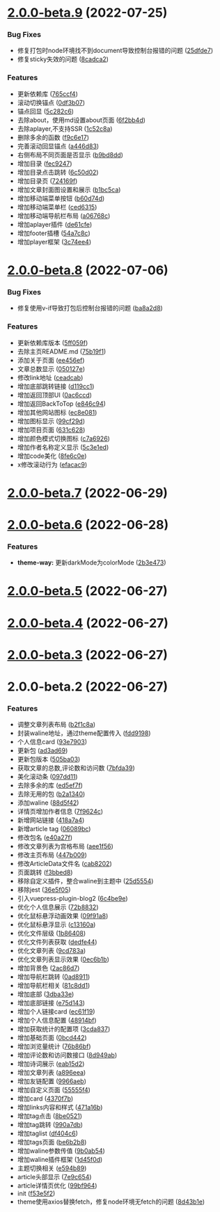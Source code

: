 # [2.0.0-beta.9](https://github.com/WayNian/vuepress-theme-way/compare/v2.0.0-beta.8...v2.0.0-beta.9) (2022-07-25)


### Bug Fixes

* 修复打包时node环境找不到document导致控制台报错的问题 ([25dfde7](https://github.com/WayNian/vuepress-theme-way/commit/25dfde7713894e67b432c0ab546723e30d0e515f))
* 修复sticky失效的问题 ([8cadca2](https://github.com/WayNian/vuepress-theme-way/commit/8cadca256ac406faa8939ee1ff716e757d4dabb3))


### Features

* 更新依赖库 ([765ccf4](https://github.com/WayNian/vuepress-theme-way/commit/765ccf405985607c095e08b2dc3b5aa01eb29960))
* 滚动切换锚点 ([0df3b07](https://github.com/WayNian/vuepress-theme-way/commit/0df3b073e88a5f572cfa345d6b559ef838c588be))
* 锚点回显 ([5c282c6](https://github.com/WayNian/vuepress-theme-way/commit/5c282c68bf64efefa678d4afea23f65d37fb7ddb))
* 去除about，使用md设置about页面 ([6f2bb4d](https://github.com/WayNian/vuepress-theme-way/commit/6f2bb4d372d23f0052c2873d61d7a32a65267d34))
* 去除aplayer,不支持SSR ([1c52c8a](https://github.com/WayNian/vuepress-theme-way/commit/1c52c8aafb4cfe288da8d25b95ee8da878c811e4))
* 删除多余的函数 ([f9c6e17](https://github.com/WayNian/vuepress-theme-way/commit/f9c6e173bd4c79d34305404a56892df8d7e19be0))
* 完善滚动回显锚点 ([a446d83](https://github.com/WayNian/vuepress-theme-way/commit/a446d8394ca615113b49e4f1af06e004cfe279ce))
* 右侧布局不同页面是否显示 ([b9bd8dd](https://github.com/WayNian/vuepress-theme-way/commit/b9bd8dd9cd865fe4f81474662db3c76edba24ac6))
* 增加目录 ([fec9247](https://github.com/WayNian/vuepress-theme-way/commit/fec9247868343700d00a209d9aa6cb3d49b06e02))
* 增加目录点击跳转 ([6c50d02](https://github.com/WayNian/vuepress-theme-way/commit/6c50d02b1d58be50d2853ae33c60ddb8ec47ce43))
* 增加目录页 ([724169f](https://github.com/WayNian/vuepress-theme-way/commit/724169f84df9dc458b82f659d9f53a885313dbd0))
* 增加文章封面图设置和展示 ([b1bc5ca](https://github.com/WayNian/vuepress-theme-way/commit/b1bc5ca1d59247d911619824095e02b4c813d68c))
* 增加移动端菜单按钮 ([b60d74d](https://github.com/WayNian/vuepress-theme-way/commit/b60d74d869e94b13159183749b48dc2713246d36))
* 增加移动端菜单栏 ([ced6315](https://github.com/WayNian/vuepress-theme-way/commit/ced6315d7133da8e62acd40a26224bcb83f614a3))
* 增加移动端导航栏布局 ([a06768c](https://github.com/WayNian/vuepress-theme-way/commit/a06768c7e06efbbaa0539610c7d54e99ec5d1ca8))
* 增加aplayer插件 ([de61cfe](https://github.com/WayNian/vuepress-theme-way/commit/de61cfef4659b4984146729673c148778d9e8b31))
* 增加footer插槽 ([54a7c8c](https://github.com/WayNian/vuepress-theme-way/commit/54a7c8c823edb015139362cd503bf441585a5be1))
* 增加player框架 ([3c74ee4](https://github.com/WayNian/vuepress-theme-way/commit/3c74ee467ecb822f90f1ac623700794eafee6fa6))



# [2.0.0-beta.8](https://github.com/WayNian/vuepress-theme-way/compare/v2.0.0-beta.7...v2.0.0-beta.8) (2022-07-06)


### Bug Fixes

* 修复使用v-if导致打包后控制台报错的问题 ([ba8a2d8](https://github.com/WayNian/vuepress-theme-way/commit/ba8a2d804516ce9ed609f50cc24a7d1f8816289a))


### Features

* 更新依赖库版本 ([5ff059f](https://github.com/WayNian/vuepress-theme-way/commit/5ff059f513342d0d33a3f5a3ea55bd4aa8df27ae))
* 去除主页README.md ([75b19f1](https://github.com/WayNian/vuepress-theme-way/commit/75b19f1fc9cc1bba028916dec6244854e65b67e6))
* 添加关于页面 ([ee456ef](https://github.com/WayNian/vuepress-theme-way/commit/ee456efec29b2720e9a559e023ceb72081974223))
* 文章总数显示 ([050127e](https://github.com/WayNian/vuepress-theme-way/commit/050127ee0e0d921de1ba99f78187f321bf9a041d))
* 修改link地址 ([ceadcab](https://github.com/WayNian/vuepress-theme-way/commit/ceadcab93816f18b9048d78f9ecdf8d843933f26))
* 增加底部跳转链接 ([d119cc1](https://github.com/WayNian/vuepress-theme-way/commit/d119cc11416940bf5d969f416136c9c89ad6742f))
* 增加返回顶部UI ([0ac6ccd](https://github.com/WayNian/vuepress-theme-way/commit/0ac6ccd0e323b0ec972c2007e2f6043e9abde1b7))
* 增加返回BackToTop ([e846c94](https://github.com/WayNian/vuepress-theme-way/commit/e846c94911ce3b34be19d016fde07888f4c94753))
* 增加其他网站图标 ([ec8e081](https://github.com/WayNian/vuepress-theme-way/commit/ec8e0819436bc6101fae94f1d28c6ae4c2cca9b6))
* 增加图标显示 ([99cf29d](https://github.com/WayNian/vuepress-theme-way/commit/99cf29d9eda049e8dceeca2d09f6e00be4ff5f23))
* 增加项目页面 ([631c628](https://github.com/WayNian/vuepress-theme-way/commit/631c628977e6273cf35e3ccfd0470b9d93e91c43))
* 增加颜色模式切换图标 ([c7a6926](https://github.com/WayNian/vuepress-theme-way/commit/c7a6926c0eac8b9addac48fa2fbeda3eea70802c))
* 增加作者名称定义显示 ([5c3e1ed](https://github.com/WayNian/vuepress-theme-way/commit/5c3e1ed42889ef4d04a4a989a86315652e612b55))
* 增加code美化 ([8fe6c0e](https://github.com/WayNian/vuepress-theme-way/commit/8fe6c0e1132b1b764f1933d4021803cb4578aa8f))
* x修改滚动行为 ([efacac9](https://github.com/WayNian/vuepress-theme-way/commit/efacac976311c5e8f9e497fc40b4c0552fca664f))



# [2.0.0-beta.7](https://github.com/WayNian/vuepress-theme-way/compare/v2.0.0-beta.6...v2.0.0-beta.7) (2022-06-29)



# [2.0.0-beta.6](https://github.com/WayNian/vuepress-theme-way/compare/v2.0.0-beta.5...v2.0.0-beta.6) (2022-06-28)


### Features

* **theme-way:**  更新darkMode为colorMode ([2b3e473](https://github.com/WayNian/vuepress-theme-way/commit/2b3e4731304cf7e8f4dc05b2b95c4b2775cd032b))



# [2.0.0-beta.5](https://github.com/WayNian/vuepress-theme-way/compare/v2.0.0-beta.4...v2.0.0-beta.5) (2022-06-27)



# [2.0.0-beta.4](https://github.com/WayNian/vuepress-theme-way/compare/v2.0.0-beta.3...v2.0.0-beta.4) (2022-06-27)



# [2.0.0-beta.3](https://github.com/WayNian/vuepress-theme-way/compare/v2.0.0-beta.2...v2.0.0-beta.3) (2022-06-27)



# 2.0.0-beta.2 (2022-06-27)


### Features

* 调整文章列表布局 ([b2f1c8a](https://github.com/WayNian/vuepress-theme-way/commit/b2f1c8a179f11e89abe38beaf6db9d46545f636b))
* 封装waline地址，通过theme配置传入 ([fdd9198](https://github.com/WayNian/vuepress-theme-way/commit/fdd91981c9eff3311c2303f5b1efe6c4a20e8ba3))
* 个人信息card ([93e7903](https://github.com/WayNian/vuepress-theme-way/commit/93e79037da412f622d27bbac425806b0b74aec72))
* 更新包 ([ad3ad69](https://github.com/WayNian/vuepress-theme-way/commit/ad3ad69798f3800362541a5c190fc06e2e5cdff5))
* 更新包版本 ([505ba03](https://github.com/WayNian/vuepress-theme-way/commit/505ba03ee00261240506a90ef1b35db699658c0b))
* 获取文章的总数,评论数和访问数 ([7bfda39](https://github.com/WayNian/vuepress-theme-way/commit/7bfda39bc23bb50fb611593c4265411a1f28f608))
* 美化滚动条 ([097dd11](https://github.com/WayNian/vuepress-theme-way/commit/097dd113c94bcd145f012e5948dfe91195e61693))
* 去除多余的库 ([ed5ef7f](https://github.com/WayNian/vuepress-theme-way/commit/ed5ef7f1023917e9ccb953d97ef76776342eb085))
* 去除无用的包 ([b2a1340](https://github.com/WayNian/vuepress-theme-way/commit/b2a1340928a4a3a353a87e96aee10c107157f82d))
* 添加waline ([88d5f42](https://github.com/WayNian/vuepress-theme-way/commit/88d5f429b6baf943c28c9379f793e516c25860d3))
* 详情页增加作者信息 ([7f9624c](https://github.com/WayNian/vuepress-theme-way/commit/7f9624c3f1e3a194271573dbc3b7db30e727e488))
* 新增网站链接 ([418a7a4](https://github.com/WayNian/vuepress-theme-way/commit/418a7a4a453b21580bd5972a29d004f8cd9b6487))
* 新增article tag ([06089bc](https://github.com/WayNian/vuepress-theme-way/commit/06089bc676b8994f1a0f013f17074178d34bcf2a))
* 修改包名 ([e40a27f](https://github.com/WayNian/vuepress-theme-way/commit/e40a27fed1ddcf6f16656366a717039c35232fec))
* 修改文章列表为宫格布局 ([aee1f56](https://github.com/WayNian/vuepress-theme-way/commit/aee1f56f29b567b215a68f24b58da71b83d24177))
* 修改主页布局 ([447b009](https://github.com/WayNian/vuepress-theme-way/commit/447b009b87bcdb51f4dba1b5c460ccad3dc27473))
* 修改ArticleData文件名 ([cab8202](https://github.com/WayNian/vuepress-theme-way/commit/cab82025d859ea58c3160bb25003b50eb8a4f370))
* 页面跳转 ([f3bbed8](https://github.com/WayNian/vuepress-theme-way/commit/f3bbed8317ab89508b29a4a72fc45399efe3a59d))
* 移除自定义插件，整合waline到主题中 ([25d5554](https://github.com/WayNian/vuepress-theme-way/commit/25d555437b6ac68f48de51c3297d0495facabc7f))
* 移除jest ([36e5f05](https://github.com/WayNian/vuepress-theme-way/commit/36e5f05dfd2ca990f0bcb1d6fd67be37dffd9f4c))
* 引入vuepress-plugin-blog2 ([6c4be9e](https://github.com/WayNian/vuepress-theme-way/commit/6c4be9ebf50b80cca8dfd0d9e8b2f8568585d4e2))
* 优化个人信息展示 ([72b8832](https://github.com/WayNian/vuepress-theme-way/commit/72b883204cc5e1a19978049746b6a547847bac0e))
* 优化鼠标悬浮动画效果 ([09f91a8](https://github.com/WayNian/vuepress-theme-way/commit/09f91a87f08f6a7a06ca85f483f4e507a8df56c7))
* 优化鼠标悬浮显示 ([c13160a](https://github.com/WayNian/vuepress-theme-way/commit/c13160afc886ed9655d83d8c8e2cdd74f0a0b203))
* 优化文件层级 ([1b86408](https://github.com/WayNian/vuepress-theme-way/commit/1b864088dfdd18f8eb5c0edcba112e1c8463a298))
* 优化文件列表获取 ([dedfe44](https://github.com/WayNian/vuepress-theme-way/commit/dedfe44321cd5dfa61d38f324ba6062ec2ecfa96))
* 优化文章列表 ([9cd783a](https://github.com/WayNian/vuepress-theme-way/commit/9cd783a0eb36f78d619a754f18c63d93a9f13f35))
* 优化文章列表显示效果 ([0ec6b1b](https://github.com/WayNian/vuepress-theme-way/commit/0ec6b1b10b6edf9bca9f23543b4c3b12dd737ee5))
* 增加背景色 ([2ac86d7](https://github.com/WayNian/vuepress-theme-way/commit/2ac86d745b1fabe178ae6834ccc933a35ca3c8c7))
* 增加导航栏跳转 ([0ad8911](https://github.com/WayNian/vuepress-theme-way/commit/0ad8911e07af2008790c6fa9065b9d5efb87b083))
* 增加导航栏相关 ([81c8dd1](https://github.com/WayNian/vuepress-theme-way/commit/81c8dd1780281fdc4b3d2744aa207c0995e7a817))
* 增加底部 ([3dba33e](https://github.com/WayNian/vuepress-theme-way/commit/3dba33efe189092ae167249aef8bdfcdc8f64a80))
* 增加底部链接 ([e75d143](https://github.com/WayNian/vuepress-theme-way/commit/e75d14387b2982a808e8a68002cbe09db30096d4))
* 增加个人链接card ([ec61f19](https://github.com/WayNian/vuepress-theme-way/commit/ec61f19063b0ad031ca1b6138ca8169ca1b077d9))
* 增加个人信息配置 ([48914bf](https://github.com/WayNian/vuepress-theme-way/commit/48914bf777866548dae1bc3fa8981ad84af44931))
* 增加获取统计的配置项 ([3cda837](https://github.com/WayNian/vuepress-theme-way/commit/3cda8371667b229de872ed8ddbcf6d8aa0fc22d6))
* 增加基础页面 ([0bcd442](https://github.com/WayNian/vuepress-theme-way/commit/0bcd4424ffa26ca2128dcce262682247ada0dae8))
* 增加浏览量统计 ([76b86bf](https://github.com/WayNian/vuepress-theme-way/commit/76b86bfb4957e47359596c08653a4a9c9ef66583))
* 增加评论数和访问数接口 ([8d949ab](https://github.com/WayNian/vuepress-theme-way/commit/8d949ab05b078ce32cd856f05b0cf696c7105534))
* 增加诗词展示 ([eab15d2](https://github.com/WayNian/vuepress-theme-way/commit/eab15d286865a694c5f9d1fa12bea053d31ec7c2))
* 增加文章列表 ([a896eea](https://github.com/WayNian/vuepress-theme-way/commit/a896eea03d5581b3e1eb3d297c2994db2176c354))
* 增加友链配置 ([9966aeb](https://github.com/WayNian/vuepress-theme-way/commit/9966aebe564cf382213d3395ff043ece05437d1e))
* 增加自定义页面 ([55555f4](https://github.com/WayNian/vuepress-theme-way/commit/55555f46d46f735be8947375425dea025c8671a9))
* 增加card ([4370f7b](https://github.com/WayNian/vuepress-theme-way/commit/4370f7bf16716ad4fe85e2c17f8438f90399d8fa))
* 增加links内容和样式 ([471a16b](https://github.com/WayNian/vuepress-theme-way/commit/471a16b70bab235c59a246d950e647e7edf067a4))
* 增加tag点击 ([8be0521](https://github.com/WayNian/vuepress-theme-way/commit/8be052131ffb9496d3ec2fa574e1b899add3809d))
* 增加tag跳转 ([990a7db](https://github.com/WayNian/vuepress-theme-way/commit/990a7db9cc560c2476f00255b0f9a992d495fb5a))
* 增加taglist ([df404c6](https://github.com/WayNian/vuepress-theme-way/commit/df404c6e2deb49a1e6a3c1c715da0f7695797fcb))
* 增加tags页面 ([be6b2b8](https://github.com/WayNian/vuepress-theme-way/commit/be6b2b819fff0331ed0759e0e595a850f2725700))
* 增加waline参数传值 ([9b0ab54](https://github.com/WayNian/vuepress-theme-way/commit/9b0ab5457bc0bab8d0ccc9023bc0ee01bfb49cd3))
* 增加waline插件框架 ([1d45f0d](https://github.com/WayNian/vuepress-theme-way/commit/1d45f0d42e190c62459c6f88d07754cbbd072d15))
* 主题切换相关 ([e594b89](https://github.com/WayNian/vuepress-theme-way/commit/e594b897e641d3d5f4b53150d064e91dedfeb5c5))
* article头部显示 ([7e9c654](https://github.com/WayNian/vuepress-theme-way/commit/7e9c6549be6790331426e2dd09a6fa7ded1617b7))
* article详情页优化 ([99bf964](https://github.com/WayNian/vuepress-theme-way/commit/99bf964b39221a84f95568d7cd73d65e089b53bd))
* init ([f53e5f2](https://github.com/WayNian/vuepress-theme-way/commit/f53e5f2e811b9cdbd6737bc05d8e4d5f1afea771))
* theme使用axios替换fetch，修复node环境无fetch的问题 ([8d43b1e](https://github.com/WayNian/vuepress-theme-way/commit/8d43b1e84ba5fb7e29123fc4c91ae6754bed0ac5))



